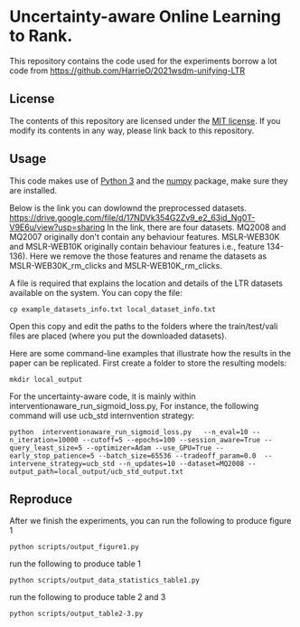 # Uncertainty-aware Online  Learning to Rank.
This repository contains the code used for the experiments borrow a lot code from https://github.com/HarrieO/2021wsdm-unifying-LTR


License
-------

The contents of this repository are licensed under the [MIT license](LICENSE). If you modify its contents in any way, please link back to this repository.

Usage
-------

This code makes use of [Python 3](https://www.python.org/) and the [numpy](https://numpy.org/) package, make sure they are installed.

Below is the link you can dowlownd the preprocessed datasets.
https://drive.google.com/file/d/17NDVk354G2Zv9_e2_63id_Ng0T-V9E6u/view?usp=sharing
In the link, there are four datasets. MQ2008 and MQ2007 originally don't contain any behaviour features. MSLR-WEB30K and MSLR-WEB10K originally contain behaviour features i.e., feature
134-136).  Here we remove the those features and rename the datasets as MSLR-WEB30K_rm_clicks and MSLR-WEB10K_rm_clicks.

A file is required that explains the location and details of the LTR datasets available on the system. You can copy the file:
```
cp example_datasets_info.txt local_dataset_info.txt
```
Open this copy and edit the paths to the folders where the train/test/vali files are placed (where you put the downloaded datasets).

Here are some command-line examples that illustrate how the results in the paper can be replicated.
First create a folder to store the resulting models:
```
mkdir local_output
```


For the uncertainty-aware code, it is mainly within interventionaware_run_sigmoid_loss.py, For instance, the following command will use ucb_std internvention strategy:
```
python  interventionaware_run_sigmoid_loss.py   --n_eval=10 --n_iteration=10000 --cutoff=5 --epochs=100 --session_aware=True --query_least_size=5 --optimizer=Adam --use_GPU=True --early_stop_patience=5 --batch_size=65536 --tradeoff_param=0.0  --intervene_strategy=ucb_std --n_updates=10 --dataset=MQ2008 --output_path=local_output/ucb_std_output.txt
```

Reproduce
-------
After we finish the experiments, 
you can run the following to produce figure 1
```
python scripts/output_figure1.py
```
run the following to produce table 1
```
python scripts/output_data_statistics_table1.py
```
run the following to produce table 2 and 3
```
python scripts/output_table2-3.py
```